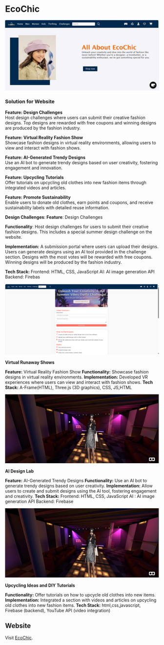 # EcoChic
![Website Prototype](Prototype/homePage.png)
### Solution for Website

**Feature: Design Challenges**  
Host design challenges where users can submit their creative fashion designs. Top designs are rewarded with free coupons and winning designs are produced by the fashion industry.

**Feature: Virtual Reality Fashion Show**  
Showcase fashion designs in virtual reality environments, allowing users to view and interact with fashion shows.

**Feature: AI-Generated Trendy Designs**  
Use an AI bot to generate trendy designs based on user creativity, fostering engagement and innovation.

**Feature: Upcycling Tutorials**  
Offer tutorials on upcycling old clothes into new fashion items through integrated videos and articles.

**Feature: Promote Sustainability**  
Enable users to donate old clothes, earn points and coupons, and receive sustainability labels with detailed reuse information.

**Design Challenges**:
**Feature**: Design Challenges

**Functionality**: Host design challenges for users to submit their creative fashion designs. This includes a special summer design challenge on the website.

**Implementation:**
A submission portal where users can upload their designs.
Users can generate designs using an AI tool provided in the challenge section.
Designs with the most votes will be rewarded with free coupons.
Winning designs will be produced by the fashion industry.

**Tech Stack:**
Frontend: HTML, CSS, JavaScript
AI: AI image generation API
Backend: Firebas

![Website Prototype](Prototype/ChallengesPage.png)

**Virtual Runaway Shows**

**Feature:** Virtual Reality Fashion Show
**Functionality:** Showcase fashion designs in virtual reality environments.
**Implementation:** Developed VR experiences where users can view and interact with fashion shows.
**Tech Stack:** A-Frame(HTML), Three.js (3D graphics), CSS, JS,HTML

![Website Prototype](Prototype/Virtualshow.png)

**AI Design Lab**

**Feature:** AI-Generated Trendy Designs
**Functionality:** Use an AI bot to generate trendy designs based on user creativity.
**Implementation:** Allow users to create and submit designs using the AI tool, fostering engagement and creativity.
**Tech Stack:** 
Frontend: HTML, CSS, JavaScript
AI : AI image generation API
Backend: Firebase

![Website Prototype](Prototype/Virtualshow.png)

**Upcycling Ideas and DIY Tutorials**

**Functionality:** Offer tutorials on how to upcycle old clothes into new items.
**Implementation:** Integrated a section with videos and articles on upcycling old clothes into new fashion items.
**Tech Stack:** html,css,javascript, Firebase (backend), YouTube API (video integration)

## Website
Visit [EcoChic](https://sriya-singh.github.io/EcoChic/weforshe/).
